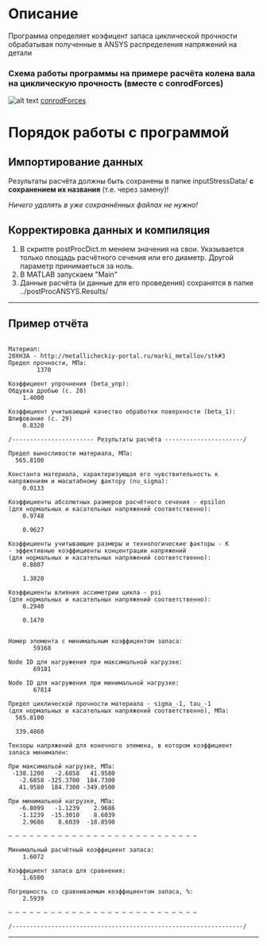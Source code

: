 # Описание
Программа определяет коэфицент запаса циклической прочности обрабатывая полученные в ANSYS распределения напряжений на детали

### Схема работы программы на примере расчёта колена вала на циклическую прочность (вместе с conrodForces)
![alt text](https://github.com/StasF1/crankshaft/blob/master/etc/images/conrodForces/conrodForcesToPostProcANSYS.png)
[conrodForces](https://github.com/StasF1/crankshaft/tree/master/conrodForces)

# Порядок работы с программой
## Импортирование данных
Результаты расчёта должны быть сохранены в папке inputStressData/ **с сохранением их названия** (т.е. через замену)!

*Ничего удалять в уже сохраннённых файлах не нужно!*

## Корректировка данных и компиляция
1) В скрипте postProcDict.m меняем значения на свои. Указывается только площадь расчётного сечения или его диаметр. Другой параметр принимаеться за ноль.
2) В MATLAB запускаем "Main"
3) Данные расчёта (и данные для его проведения) сохранятся в папке ../postProcANSYS.Results/

---
## Пример отчёта
<pre><code>
Материал:
20ХН3А - http://metallicheckiy-portal.ru/marki_metallov/stk#3
Предел прочности, МПа:
        1370

Коэффициент упрочнения (beta_упр):
Обдувка дробью (с. 28)
    1.4000

Коэффициент учитывающий качество обработки поверхности (beta_1):
Шлифование (с. 29)
    0.8320

/----------------------- Результаты расчёта ----------------------/
 
Предел выносливости материала, МПа:
  565.8100

Константа материала, характеризующая его чувствительность к
напряжениям и масштабному фактору (nu_sigma):
    0.0133

Коэффициенты абсолютных размеров расчётного сечения - epsilon
(для нормальных и касательных напряжений соответственно):
    0.9748

    0.9627

Коэффициенты учитывающие размеры и технологические факторы - K
- эффективные коэффициенты концентрации напряжений
(для нормальных и касательных напряжений соответственно):
    0.8807

    1.3820

Коэффициенты влияния ассиметрии цикла - psi
(для нормальных и касательных напряжений соответственно):
    0.2940

    0.1470

 
Номер элемента с минимальным коэффицентом запаса:
       59168

Node ID для нагружения при максимальной нагрузке:
       69181

Node ID для нагружения при минимальной нагрузке:
       67814

Предел циклической прочности материала - sigma_-1, tau_-1
(для нормальных и касательных напряжений соответственно), МПа:
  565.8100

  339.4860

Тензоры напряжений для конечного элемена, в котором коэффициент
запаса минимален:
 
При максимальой нагрузке, МПа:
 -138.1200   -2.6858   41.9580
   -2.6858 -325.3700  184.7300
   41.9580  184.7300 -349.0500

При минимальной нагрузке, МПа:
   -6.8099   -1.1239    2.9686
   -1.1239  -15.3010    8.6039
    2.9686    8.6039  -18.8590

~ ~ ~ ~ ~ ~ ~ ~ ~ ~ ~ ~ ~ ~ ~ ~ ~ ~ ~ ~ ~ ~ ~ ~ ~ ~ ~
 
Минимальный расчётный коэффициент запаса:
    1.6072
    
Коэффициент запаса для сравнения:
    1.6500
    
Погрешность cо сравниваемым коэффициентом запаса, %:
    2.5939
    
~ ~ ~ ~ ~ ~ ~ ~ ~ ~ ~ ~ ~ ~ ~ ~ ~ ~ ~ ~ ~ ~ ~ ~ ~ ~ ~
 
/-----------------------------------------------------------------/
</code></pre>
---

